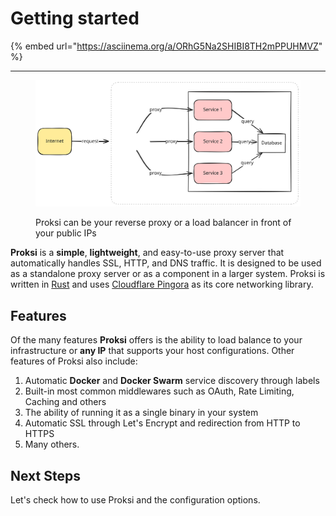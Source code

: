 # Getting started

{% embed url="https://asciinema.org/a/ORhG5Na2SHIBI8TH2mPPUHMVZ" %}

***



<div data-full-width="true">

<figure><img src=".gitbook/assets/simple-flow-white.svg" alt=""><figcaption><p>Proksi can be your reverse proxy or a load balancer in front of your public IPs</p></figcaption></figure>

</div>

**Proksi** is a **simple**, **lightweight**, and easy-to-use proxy server that automatically handles SSL, HTTP, and DNS traffic. It is designed to be used as a standalone proxy server or as a component in a larger system. Proksi is written in [Rust](https://www.rust-lang.org/) and uses [Cloudflare Pingora](https://blog.cloudflare.com/pingora-open-source) as its core networking library.



## Features

Of the many features **Proksi** offers is the ability to load balance to your infrastructure or **any IP** that supports your host configurations. Other features of Proksi also include:

1. Automatic **Docker** and **Docker Swarm** service discovery through labels
2. Built-in most common middlewares such as OAuth, Rate Limiting, Caching and others
3. The ability of running it as a single binary in your system
4. Automatic SSL through Let's Encrypt and redirection from HTTP to HTTPS
5. Many others.

## Next Steps

Let's check how to use Proksi and the configuration options.



